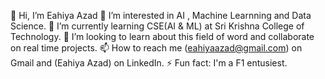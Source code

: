 👋 Hi, I’m Eahiya Azad
👀 I’m interested in AI , Machine Learnning and Data Science.
🌱 I’m currently learning CSE(AI & ML) at Sri Krishna College of Technology.
💞️ I’m looking to learn about this field of word and collaborate on real time projects.
📫 How to reach me (eahiyaazad@gmail.com) on Gmail and (Eahiya Azad) on LinkedIn.
⚡ Fun fact: I'm a F1 entusiest.
